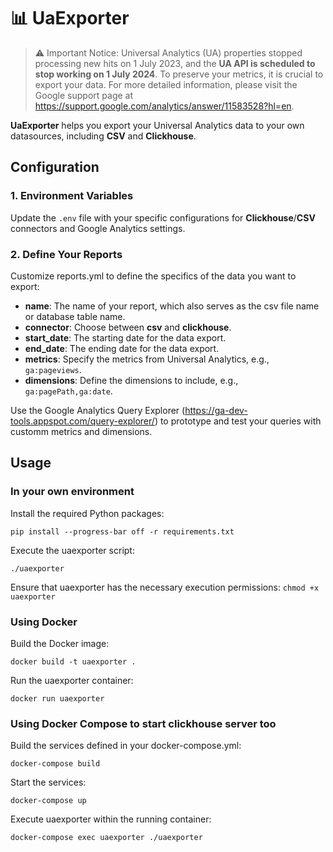 # 📊 UaExporter

> ⚠️ Important Notice: Universal Analytics (UA) properties stopped processing new hits on 1 July 2023, and the **UA API is scheduled to stop working on 1 July 2024**. To preserve your metrics, it is crucial to export your data. For more detailed information, please visit the Google support page at https://support.google.com/analytics/answer/11583528?hl=en.

**UaExporter** helps you export your Universal Analytics data to your own datasources, including **CSV** and **Clickhouse**.


## Configuration
### 1. Environment Variables
Update the `.env` file with your specific configurations for **Clickhouse**/**CSV** connectors and Google Analytics settings.

### 2. Define Your Reports
Customize reports.yml to define the specifics of the data you want to export:

- **name**: The name of your report, which also serves as the csv file name or database table name.
- **connector**: Choose between **csv** and **clickhouse**.
- **start_date**: The starting date for the data export.
- **end_date**: The ending date for the data export.
- **metrics**: Specify the metrics from Universal Analytics, e.g., `ga:pageviews`.
- **dimensions**: Define the dimensions to include, e.g., `ga:pagePath,ga:date`.

Use the Google Analytics Query Explorer (https://ga-dev-tools.appspot.com/query-explorer/) to prototype and test your queries with customm metrics and dimensions.

## Usage

### In your own environment
Install the required Python packages:
```
pip install --progress-bar off -r requirements.txt
```

Execute the uaexporter script:
```
./uaexporter
```
Ensure that uaexporter has the necessary execution permissions: `chmod +x uaexporter`

### Using Docker
Build the Docker image:
```
docker build -t uaexporter .
```
Run the uaexporter container:
```
docker run uaexporter
```

### Using Docker Compose to start clickhouse server too
Build the services defined in your docker-compose.yml:
```
docker-compose build
```
Start the services:
```
docker-compose up
```
Execute uaexporter within the running container:
```
docker-compose exec uaexporter ./uaexporter
```

